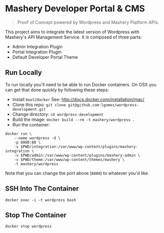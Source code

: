 # Mashery Developer Portal & CMS
> Proof of Concept powered by Wordpress and Mashery Platform APIs.

This project aims to integrate the latest version of Wordpress with Mashery's API
Management Service. It is composed of three parts:

* Admin Integration Plugin
* Portal Integration Plugin
* Default Developer Portal Theme

## Run Locally

To run locally you'll need to be able to run Docker containers.
On OSX you can get that done quickly by following these steps:

* Install `boot2docker` See: http://docs.docker.com/installation/mac/
* Clone this repo: `git clone git@github.com:lgomez/wordpress-development.git`
* Change directory: `cd wordpress-development`
* Build the image: `docker build --rm -t mashery/wordpress .`
* Run the container:

```Shell
docker run \
    --name wordpress -d \
    -p 8080:80 \
    -v $PWD/integration:/var/www/wp-content/plugins/mashery-integration \
    -v $PWD/admin:/var/www/wp-content/plugins/mashery-admin \
    -v $PWD/theme:/var/www/wp-content/themes/mashery \
    -t mashery/wordpress
```
Note that you can change the port above (`8080`) to whatever you'd like.

## SSH Into The Container
```
docker exec -i -t wordpress bash
```

## Stop The Container
```
docker stop wordpress
```
